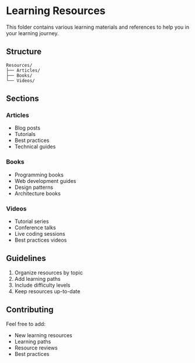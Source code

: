 # Learning Resources

This folder contains various learning materials and references to help you in your learning journey.

## Structure

```
Resources/
├── Articles/
├── Books/
└── Videos/
```

## Sections

### Articles
- Blog posts
- Tutorials
- Best practices
- Technical guides

### Books
- Programming books
- Web development guides
- Design patterns
- Architecture books

### Videos
- Tutorial series
- Conference talks
- Live coding sessions
- Best practices videos

## Guidelines

1. Organize resources by topic
2. Add learning paths
3. Include difficulty levels
4. Keep resources up-to-date

## Contributing

Feel free to add:
- New learning resources
- Learning paths
- Resource reviews
- Best practices
